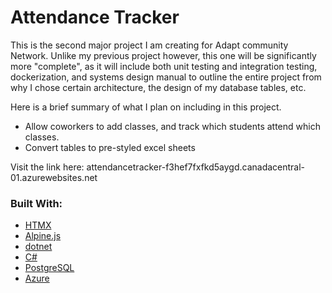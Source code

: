 # Attendance Tracker

This is the second major project I am creating for Adapt community Network. Unlike my previous project however, this one will be significantly more "complete", as it will include both unit testing and integration testing, dockerization, and systems design manual to outline the entire project from why I chose certain architecture, the design of my database tables, etc.

Here is a brief summary of what I plan on including in this project.

* Allow coworkers to add classes, and track which students attend which classes.
* Convert tables to pre-styled excel sheets

Visit the link here: attendancetracker-f3hef7fxfkd5aygd.canadacentral-01.azurewebsites.net

### Built With:
* [HTMX](https://htmx.org/)
* [Alpine.js](https://vuejs.org/)
* [dotnet]()
* [C#](https://github.com/go-chi/chi)
* [PostgreSQL](https://www.mongodb.com/cloud/atlas)
* [Azure](https://cloud.google.com/)
